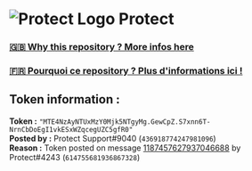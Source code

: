 # ![Protect Logo](https://i.imgur.com/5ovpCPg.png) Protect

### [🇬🇧 Why this repository ? More infos here](https://github.com/protect-github-bot/token-reset/blob/main/README.md)

### [🇫🇷 Pourquoi ce repository ? Plus d'informations ici !](https://github.com/protect-github-bot/token-reset/blob/main/FR_README.md)

## Token information :
**Token :** `"MTE4NzAyNTUxMzY0Mjk5NTgyMg.GewCpZ.S7xnn6T-NrnCbDoEgI1vkESxWZqcegUZC5gfR0"`\
**Posted by :** Protect Support#9040 (`436918774247981096`)\
**Reason :** Token posted on message [1187457627937046688](https://discord.com/channels/835179952500113459/881108454226399292/1187457627937046688) by Protect#4243 (`614755681936867328`)
